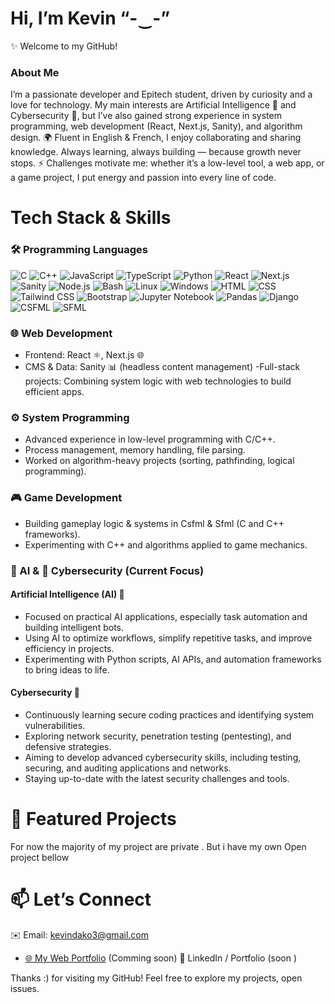 # Hi, I’m Kevin “-‿-”
✨ Welcome to my GitHub!

### About Me
I’m a passionate developer and Epitech student, driven by curiosity and a love for technology.
My main interests are Artificial Intelligence 🤖 and Cybersecurity 🔐, but I’ve also gained strong experience in system programming, web development (React, Next.js, Sanity), and algorithm design.
🌍 Fluent in English & French, I enjoy collaborating and sharing knowledge.
Always learning, always building — because growth never stops.
⚡ Challenges motivate me: whether it’s a low-level tool, a web app, or a game project, I put energy and passion into every line of code.

# Tech Stack & Skills
### 🛠️ Programming Languages
![C](https://img.shields.io/badge/C-%2300599C.svg?style=for-the-badge&logo=c&logoColor=white) ![C++](https://img.shields.io/badge/C++-%2300599C.svg?style=for-the-badge&logo=c%2B%2B&logoColor=white) ![JavaScript](https://img.shields.io/badge/JavaScript-%23F7DF1E.svg?style=for-the-badge&logo=javascript&logoColor=black) ![TypeScript](https://img.shields.io/badge/TypeScript-%23007ACC.svg?style=for-the-badge&logo=typescript&logoColor=white) ![Python](https://img.shields.io/badge/Python-%2314354C.svg?style=for-the-badge&logo=python&logoColor=white) ![React](https://img.shields.io/badge/React-%2361DAFB.svg?style=for-the-badge&logo=react&logoColor=black) ![Next.js](https://img.shields.io/badge/Next.js-%23000000.svg?style=for-the-badge&logo=next.js&logoColor=white) ![Sanity](https://img.shields.io/badge/Sanity-%23FF3E00.svg?style=for-the-badge&logo=sanity&logoColor=white) ![Node.js](https://img.shields.io/badge/Node.js-%23339933.svg?style=for-the-badge&logo=node.js&logoColor=white)
![Bash](https://img.shields.io/badge/Bash-%23121011.svg?style=for-the-badge&logo=gnu-bash&logoColor=white) ![Linux](https://img.shields.io/badge/Linux-%23FCC624.svg?style=for-the-badge&logo=linux&logoColor=black) ![Windows](https://img.shields.io/badge/Windows-%230078D6.svg?style=for-the-badge&logo=windows&logoColor=white)
![HTML](https://img.shields.io/badge/HTML5-%23E34F26.svg?style=for-the-badge&logo=html5&logoColor=white)
![CSS](https://img.shields.io/badge/CSS3-%231572B6.svg?style=for-the-badge&logo=css3&logoColor=white)
![Tailwind CSS](https://img.shields.io/badge/Tailwind%20CSS-%2338B2AC.svg?style=for-the-badge&logo=tailwind-css&logoColor=white)
![Bootstrap](https://img.shields.io/badge/Bootstrap-%23563D7C.svg?style=for-the-badge&logo=bootstrap&logoColor=white)
![Jupyter Notebook](https://img.shields.io/badge/Jupyter-%23F37626.svg?style=for-the-badge&logo=jupyter&logoColor=white)
![Pandas](https://img.shields.io/badge/Pandas-%23150458.svg?style=for-the-badge&logo=pandas&logoColor=white)
![Django](https://img.shields.io/badge/Django-%23092E20.svg?style=for-the-badge&logo=django&logoColor=white)
![CSFML](https://img.shields.io/badge/CSFML-%23FFFFFF.svg?style=for-the-badge&logo=sfml&logoColor=black)
![SFML](https://img.shields.io/badge/SFML-%23344D9A.svg?style=for-the-badge&logo=sfml&logoColor=white)



### 🌐 Web Development
- Frontend: React ⚛️, Next.js 🌐
- CMS & Data: Sanity 📊 (headless content management)
-Full-stack projects: Combining system logic with web technologies to build efficient apps.

### ⚙️ System Programming
- Advanced experience in low-level programming with C/C++.
- Process management, memory handling, file parsing.
- Worked on algorithm-heavy projects (sorting, pathfinding, logical programming).

### 🎮 Game Development
- Building gameplay logic & systems in Csfml & Sfml (C and C++ frameworks).
- Experimenting with C++ and algorithms applied to game mechanics.

### 🤖 AI & 🔐 Cybersecurity (Current Focus)
#### Artificial Intelligence (AI) 🤖
- Focused on practical AI applications, especially task automation and building intelligent bots.
- Using AI to optimize workflows, simplify repetitive tasks, and improve efficiency in projects.
- Experimenting with Python scripts, AI APIs, and automation frameworks to bring ideas to life.
#### Cybersecurity 🔐
- Continuously learning secure coding practices and identifying system vulnerabilities.
- Exploring network security, penetration testing (pentesting), and defensive strategies.
- Aiming to develop advanced cybersecurity skills, including testing, securing, and auditing applications and networks.
- Staying up-to-date with the latest security challenges and tools.

# 🚀 Featured Projects
For now the majority of my project are private . But i have my own Open project bellow 
  
# 📫 Let’s Connect
✉️ Email: kevindako3@gmail.com
- [🌐 My Web Portfolio](https://my-weeb-portofolio-is-comming.soon) (Comming soon)
💼 LinkedIn / Portfolio (soon )

Thanks :) for visiting my GitHub! Feel free to explore my projects, open issues.


